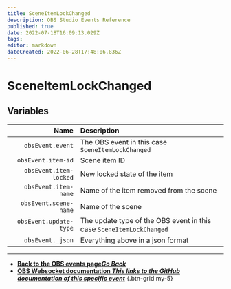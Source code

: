 ```yaml
---
title: SceneItemLockChanged
description: OBS Studio Events Reference
published: true
date: 2022-07-18T16:09:13.029Z
tags: 
editor: markdown
dateCreated: 2022-06-28T17:48:06.836Z
---
```


# SceneItemLockChanged

## Variables

Name | Description
----:|:------------
`obsEvent.event` | The OBS event in this case `SceneItemLockChanged`
`obsEvent.item-id` | Scene item ID
`obsEvent.item-locked` | New locked state of the item
`obsEvent.item-name` | Name of the item removed from the scene
`obsEvent.scene-name` | Name of the scene
`obsEvent.update-type` | The update type of the OBS event in this case `SceneItemLockChanged`
`obsEvent._json` | Everything above in a json format

---

- [<i class="mdi mdi-chevron-left"></i>**Back to the OBS events page*Go Back***](/en/Broadcasters/OBS/Archive/Events)
- [<i class="mdi mdi-github"></i> **OBS Websocket documentation *This links to the GitHub documentation of this specific event***](https://github.com/obsproject/obs-websocket/blob/4.x-current/docs/generated/protocol.md#sceneitemlockchanged)
{.btn-grid my-5}
